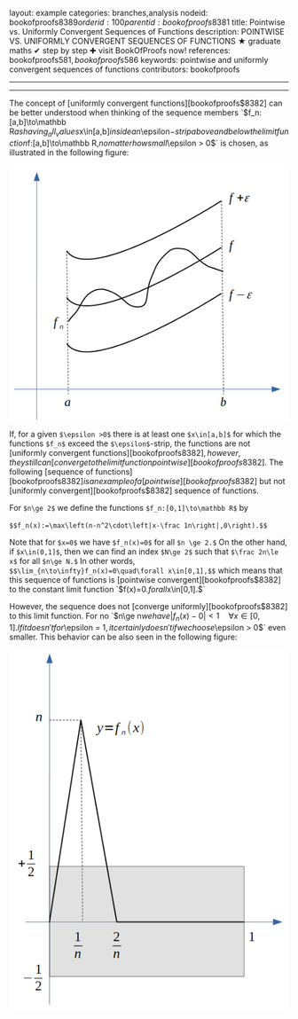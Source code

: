 layout: example
categories: branches,analysis
nodeid: bookofproofs$8389
orderid: 100
parentid: bookofproofs$8381
title: Pointwise vs. Uniformly Convergent Sequences of Functions
description: POINTWISE VS. UNIFORMLY CONVERGENT SEQUENCES OF FUNCTIONS ★ graduate maths ✔ step by step ✚ visit BookOfProofs now!
references: bookofproofs$581,bookofproofs$586
keywords: pointwise and uniformly convergent sequences of functions
contributors: bookofproofs

---


---

The concept of [uniformly convergent functions][bookofproofs$8382] can be better understood when thinking of the sequence members `$f_n:[a,b]\to\mathbb R$` as having _all_ values `$x\in[a,b]$` inside an `$\epsilon$`-strip above and below the limit function `$f:[a,b]\to\mathbb R,$` no matter how small `$\epsilon > 0$` is chosen, as illustrated in the following figure:



![uniform](https://github.com/bookofproofs/bookofproofs.github.io/blob/main/_sources/_assets/images/examples/uniform.png?raw=true) 



If, for a given `$\epsilon >0$` there is at least one `$x\in[a,b]$` for which the functions `$f_n$` exceed the `$\epsilon$`-strip, the functions are not [uniformly convergent functions][bookofproofs$8382], however, they still can [converge to the limit function pointwise][bookofproofs$8382]. The following [sequence of functions][bookofproofs$8382] is an example of a [pointwise][bookofproofs$8382] but not [uniformly convergent][bookofproofs$8382] sequence of functions.

For `$n\ge 2$` we define the functions `$f_n:[0,1]\to\mathbb R$` by

`$$f_n(x):=\max\left(n-n^2\cdot\left|x-\frac 1n\right|,0\right).$$`

Note that for `$x=0$` we have `$f_n(x)=0$` for all `$n \ge 2.$` On the other hand, if `$x\in(0,1]$`, then we can find an index `$N\ge 2$` such that `$\frac 2n\le x$` for all `$n\ge N.$` In other words, `$$\lim_{n\to\infty}f_n(x)=0\quad\forall x\in[0,1],$$` which means that this sequence of functions is [pointwise convergent][bookofproofs$8382] to the constant limit function `$f(x)=0.$` for all `$x\in[0,1].$`

However, the sequence does not [converge uniformly][bookofproofs$8382] to this limit function. For no `$n\ge n$` we have `$$|f_n(x)-0|<1\quad\forall x\in[0,1].$$` If it doesn't for `$\epsilon = 1$`, it certainly doesn't if we choose `$\epsilon > 0$` even smaller. This behavior can be also seen in the following figure:



![pointwise](https://github.com/bookofproofs/bookofproofs.github.io/blob/main/_sources/_assets/images/examples/pointwise.png?raw=true)



